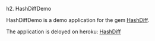 h2. HashDiffDemo

HashDiffDemo is a demo application for the gem [HashDiff](https://github.com/liufengyun/hashdiff).

The application is deloyed on heroku: [HashDiff](http://hashdiff.herokuapp.com/)

